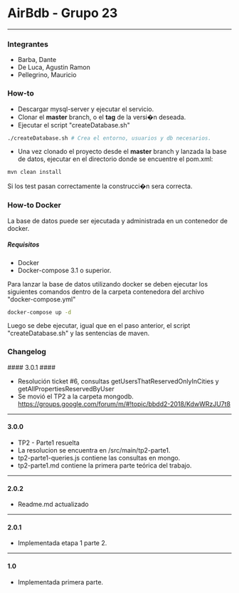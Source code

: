 # AirBdb - Grupo 23
-------
### Integrantes ###
- Barba, Dante
- De Luca, Agustin Ramon
- Pellegrino, Mauricio

### How-to ###
-  Descargar mysql-server y ejecutar el servicio.
-  Clonar el **master** branch, o el **tag** de la versi�n deseada. 
-  Ejecutar el script "createDatabase.sh"
```bash
./createDatabase.sh # Crea el entorno, usuarios y db necesarios.
```
-  Una vez clonado el proyecto desde el **master** branch y lanzada la base de datos, ejecutar en el directorio donde se encuentre el pom.xml: 
```bash
mvn clean install
```
Si los test pasan correctamente la construcci�n sera correcta.

### How-to Docker ###
La base de datos puede ser ejecutada y administrada en un contenedor de docker.
##### Requisitos #####
- Docker
- Docker-compose 3.1 o superior.

Para lanzar la base de datos utilizando docker se deben ejecutar los siguientes comandos dentro de la carpeta contenedora del archivo "docker-compose.yml"

```bash
docker-compose up -d
```
Luego se debe ejecutar, igual que en el paso anterior, el script "createDatabase.sh" y las sentencias de maven.

### Changelog ###

#### 3.0.1 ####

- Resolución ticket #6, consultas getUsersThatReservedOnlyInCities
y getAllPropertiesReservedByUser
- Se movió el TP2 a la carpeta mongodb. https://groups.google.com/forum/m/#!topic/bbdd2-2018/KdwWRzJU7t8

----
#### 3.0.0 ####

- TP2 - Parte1 resuelta
- La resolucion se encuentra en /src/main/tp2-parte1.
- tp2-parte1-queries.js contiene las consultas en mongo.
- tp2-parte1.md contiene la primera parte teórica del trabajo.

----

#### 2.0.2 ####

- Readme.md actualizado

----

#### 2.0.1 ####

- Implementada etapa 1 parte 2.

----

#### 1.0 ####

- Implementada primera parte.

	

